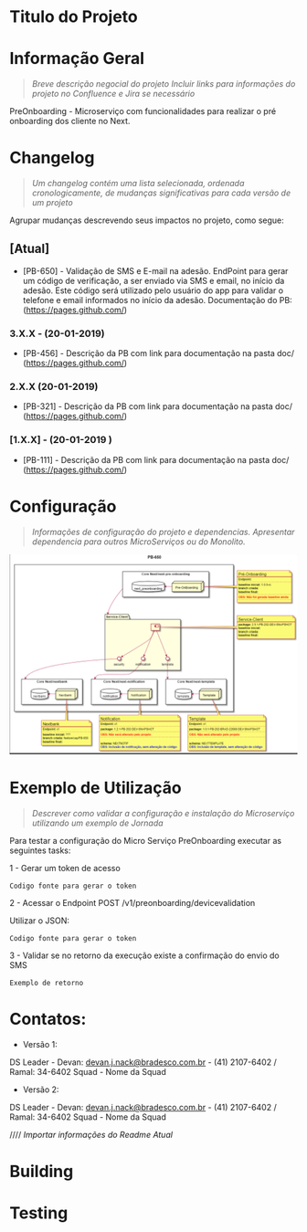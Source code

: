 Titulo do Projeto
=============================

Informação Geral
=============================
> *Breve descrição negocial do projeto
Incluir links para informações do projeto no Confluence e Jira se necessário*

PreOnboarding - Microserviço com funcionalidades  para realizar o pré onboarding dos cliente no Next.



Changelog
=============================
> *Um changelog contém uma lista selecionada, ordenada cronologicamente, de mudanças significativas para cada versão de um projeto*


Agrupar mudanças descrevendo seus impactos no projeto, como segue:

## [Atual]
- [PB-650] - Validação de SMS e E-mail na adesão.  EndPoint para gerar um código de verificação, a ser enviado via SMS e email, no início da adesão. Este código será utilizado pelo usuário do app para validar  o telefone e email informados no início da adesão. Documentação do PB: (https://pages.github.com/)

### 3.X.X - (20-01-2019)
- [PB-456] - Descrição da PB com link para documentação na pasta doc/ (https://pages.github.com/)

### 2.X.X (20-01-2019) 
- [PB-321] - Descrição da PB com link para documentação na pasta doc/ (https://pages.github.com/)

### [1.X.X] - (20-01-2019 )
- [PB-111] - Descrição da PB com link para documentação na pasta doc/ (https://pages.github.com/)


Configuração
=============================
> *Informações de configuração do projeto e dependencias.
Apresentar dependencia para outros MicroServiços ou do Monolito.*

![Diagrama de Contexto](https://github.com/alvaroqv/changelog/blob/master/diagrama_contexto.png)


Exemplo de Utilização
=============================
> *Descrever como validar a configuração e instalação do Microserviço utilizando um exemplo de Jornada*

Para testar a  configuração do Micro Serviço PreOnboarding executar as seguintes tasks:

1 - Gerar um token de acesso 
```
Codigo fonte para gerar o token
```

2 - Acessar o Endpoint POST /v1/preonboarding/devicevalidation

Utilizar o JSON:
```
Codigo fonte para gerar o token
```
3 - Validar se no retorno da execução existe a confirmação do envio do SMS 
```
Exemplo de retorno
```

Contatos:
=============================
- Versão 1:

DS Leader - Devan: devan.j.nack@bradesco.com.br - (41) 2107-6402 / Ramal: 34-6402
Squad - Nome da Squad 

- Versão 2:

DS Leader - Devan: devan.j.nack@bradesco.com.br - (41) 2107-6402 / Ramal: 34-6402
Squad - Nome da Squad 



////
*Importar informações do Readme Atual*

Building
=============================


Testing
=============================




